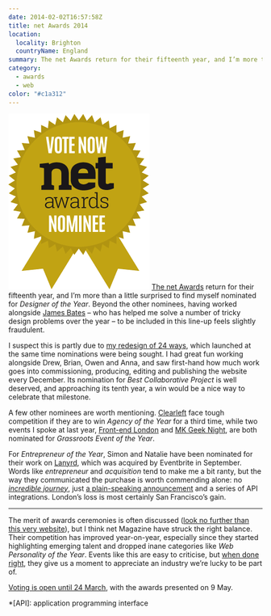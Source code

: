 ```yaml
---
date: 2014-02-02T16:57:58Z
title: net Awards 2014
location:
  locality: Brighton
  countryName: England
summary: The net Awards return for their fifteenth year, and I’m more than a little surprised to be nominated for Designer of the Year.
category:
  - awards
  - web
color: "#c1a312"
---
```


![net Awards 2014 nominee](../media/2014/033/a1/net_awards_nominee.png) [The net Awards][1] return for their fifteenth year, and I’m more than a little surprised to find myself nominated for _Designer of the Year_. Beyond the other nominees, having worked alongside [James Bates][2] – who has helped me solve a number of tricky design problems over the year – to be included in this line-up feels slightly fraudulent.

I suspect this is partly due to [my redesign of 24 ways][3], which launched at the same time nominations were being sought. I had great fun working alongside Drew, Brian, Owen and Anna, and saw first-hand how much work goes into commissioning, producing, editing and publishing the website every December. Its nomination for _Best Collaborative Project_ is well deserved, and approaching its tenth year, a win would be a nice way to celebrate that milestone.

A few other nominees are worth mentioning. [Clearleft][4] face tough competition if they are to win _Agency of the Year_ for a third time, while two events I spoke at last year, [Front-end London][5] and [MK Geek Night][6], are both nominated for _Grassroots Event of the Year_.

For _Entrepreneur of the Year_, Simon and Natalie have been nominated for their work on [Lanyrd][7], which was acquired by Eventbrite in September. Words like _entrepreneur_ and _acquisition_ tend to make me a bit ranty, but the way they communicated the purchase is worth commending alone: no _[incredible journey][8]_, just [a plain-speaking announcement][9] and a series of API integrations. London’s loss is most certainly San Francisco’s gain.

---

The merit of awards ceremonies is often discussed ([look no further than this very website][10]), but I think net Magazine have struck the right balance. Their competition has improved year-on-year, especially since they started highlighting emerging talent and dropped inane categories like _Web Personality of the Year_. Events like this are easy to criticise, but [when done right][11], they give us a moment to appreciate an industry we’re lucky to be part of.

[Voting is open until 24 March][1], with the awards presented on 9 May.

[1]: https://thenetawards.com/
[2]: https://clearleft.com/is/james-bates
[3]: /2013/356/a1/redesigning_24_ways/
[4]: https://clearleft.com
[5]: http://www.frontendlondon.co.uk
[6]: http://mkgeeknight.co.uk
[7]: http://lanyrd.com
[8]: http://ourincrediblejourney.tumblr.com
[9]: http://lanyrd.com/blog/2013/eventbrite/
[10]: /2013/028/a1/ubelly/
[11]: http://www.creativebloq.com/netmag/why-diversity-matters-web-design-industry-11410554

*[API]: application programming interface
